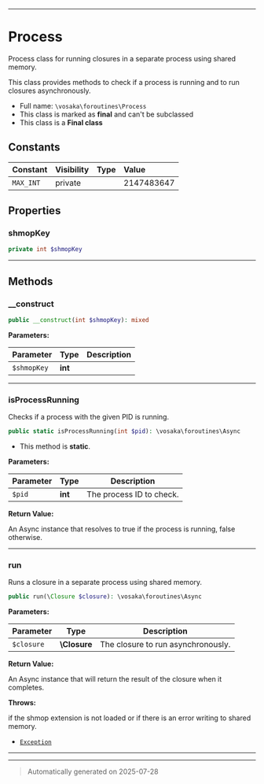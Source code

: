 ***

# Process

Process class for running closures in a separate process using shared memory.

This class provides methods to check if a process is running and to run closures asynchronously.

* Full name: `\vosaka\foroutines\Process`
* This class is marked as **final** and can't be subclassed
* This class is a **Final class**


## Constants

| Constant | Visibility | Type | Value |
|:---------|:-----------|:-----|:------|
|`MAX_INT`|private| |2147483647|

## Properties


### shmopKey



```php
private int $shmopKey
```






***

## Methods


### __construct



```php
public __construct(int $shmopKey): mixed
```








**Parameters:**

| Parameter | Type | Description |
|-----------|------|-------------|
| `$shmopKey` | **int** |  |





***

### isProcessRunning

Checks if a process with the given PID is running.

```php
public static isProcessRunning(int $pid): \vosaka\foroutines\Async
```



* This method is **static**.




**Parameters:**

| Parameter | Type | Description |
|-----------|------|-------------|
| `$pid` | **int** | The process ID to check. |


**Return Value:**

An Async instance that resolves to true if the process is running, false otherwise.




***

### run

Runs a closure in a separate process using shared memory.

```php
public run(\Closure $closure): \vosaka\foroutines\Async
```








**Parameters:**

| Parameter | Type | Description |
|-----------|------|-------------|
| `$closure` | **\Closure** | The closure to run asynchronously. |


**Return Value:**

An Async instance that will return the result of the closure when it completes.



**Throws:**
<p>if the shmop extension is not loaded or if there is an error writing to shared memory.</p>

- [`Exception`](../../Exception.md)



***


***
> Automatically generated on 2025-07-28
